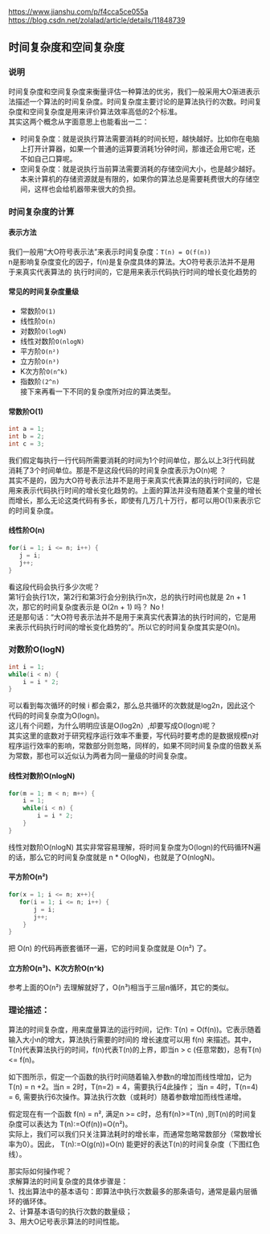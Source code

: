 https://www.jianshu.com/p/f4cca5ce055a  
https://blog.csdn.net/zolalad/article/details/11848739  

##  时间复杂度和空间复杂度
### 说明  
时间复杂度和空间复杂度来衡量评估一种算法的优劣，我们一般采用大O渐进表示法描述一个算法的时间复杂度。时间复杂度主要讨论的是算法执行的次数。时间复杂度和空间复杂度是用来评价算法效率高低的2个标准。  
其实这两个概念从字面意思上也能看出一二：  
- 时间复杂度：就是说执行算法需要消耗的时间长短，越快越好。比如你在电脑上打开计算器，如果一个普通的运算要消耗1分钟时间，那谁还会用它呢，还不如自己口算呢。  
- 空间复杂度：就是说执行当前算法需要消耗的存储空间大小，也是越少越好。本来计算机的存储资源就是有限的，如果你的算法总是需要耗费很大的存储空间，这样也会给机器带来很大的负担。  
### 时间复杂度的计算  
####  表示方法  
我们一般用“大O符号表示法”来表示时间复杂度：```T(n) = O(f(n))```  
n是影响复杂度变化的因子，f(n)是复杂度具体的算法。大O符号表示法并不是用于来真实代表算法的 执行时间的，它是用来表示代码执行时间的增长变化趋势的  
####  常见的时间复杂度量级  
- 常数阶```O(1)```  
- 线性阶```O(n)```  
- 对数阶```O(logN)```  
- 线性对数阶```O(nlogN)```  
- 平方阶```O(n²)```  
- 立方阶```O(n³)```  
- K次方阶```O(n^k)```   
- 指数阶```(2^n)```  
接下来再看一下不同的复杂度所对应的算法类型。  
####  常数阶O(1)
``` java
int a = 1;
int b = 2;
int c = 3;
```
我们假定每执行一行代码所需要消耗的时间为1个时间单位，那么以上3行代码就消耗了3个时间单位。那是不是这段代码的时间复杂度表示为O(n)呢 ？  
其实不是的，因为大O符号表示法并不是用于来真实代表算法的执行时间的，它是用来表示代码执行时间的增长变化趋势的。上面的算法并没有随着某个变量的增长而增长，那么无论这类代码有多长，即使有几万几十万行，都可以用O(1)来表示它的时间复杂度。  
#### 线性阶O(n)
``` java
for(i = 1; i <= n; i++) {
   j = i;
   j++;
}
```
看这段代码会执行多少次呢？  
第1行会执行1次，第2行和第3行会分别执行n次，总的执行时间也就是 2n + 1 次，那它的时间复杂度表示是 O(2n + 1) 吗？ No !  
还是那句话：“大O符号表示法并不是用于来真实代表算法的执行时间的，它是用来表示代码执行时间的增长变化趋势的”。所以它的时间复杂度其实是O(n)。  
###  对数阶O(logN)
``` java
int i = 1;
while(i < n) {
    i = i * 2;
}
```
可以看到每次循环的时候 i 都会乘2，那么总共循环的次数就是log2n，因此这个代码的时间复杂度为O(logn)。  
这儿有个问题，为什么明明应该是O(log2n）,却要写成O(logn)呢？  
其实这里的底数对于研究程序运行效率不重要，写代码时要考虑的是数据规模n对程序运行效率的影响，常数部分则忽略，同样的，如果不同时间复杂度的倍数关系为常数，那也可以近似认为两者为同一量级的时间复杂度。  
####  线性对数阶O(nlogN)
``` java 
for(m = 1; m < n; m++) {
    i = 1;
    while(i < n) {
        i = i * 2;
    }
}
```
线性对数阶O(nlogN) 其实非常容易理解，将时间复杂度为O(logn)的代码循环N遍的话，那么它的时间复杂度就是 n * O(logN)，也就是了O(nlogN)。  
####  平方阶O(n²)
``` java
for(x = 1; i <= n; x++){
   for(i = 1; i <= n; i++) {
       j = i;
       j++;
    }
}
```
把 O(n) 的代码再嵌套循环一遍，它的时间复杂度就是 O(n²) 了。
####  立方阶O(n³)、K次方阶O(n^k)
参考上面的O(n²) 去理解就好了，O(n³)相当于三层n循环，其它的类似。


### 理论描述：
算法的时间复杂度，用来度量算法的运行时间，记作: T(n) = O(f(n))。它表示随着输入大小n的增大，算法执行需要的时间的
增长速度可以用 f(n) 来描述。其中，T(n)代表算法执行的时间，f(n)代表T(n)的上界，即当n > c (任意常数)，总有T(n) <= f(n)。  

如下图所示，假定一个函数的执行时间随着输入参数n的增加而线性增加，记为T(n) = n +2。当n = 2时，T(n=2) = 4，需要执行4此操作；
当n = 4时，T(n=4) = 6, 需要执行6次操作。算法执行次数（或耗时）随着参数增加而线性递增。    
   
假定现在有一个函数 f(n) = n², 满足n >= c时，总有f(n)>=T(n) ,则T(n)的时间复杂度可以表达为 T(n):=O(f(n))=O(n²)。  
实际上，我们可以我们只关注算法耗时的增长率，而通常忽略常数部分（常数增长率为0）。因此， T(n):=O(g(n))=O(n)  能更好的表达T(n)的时间复杂度（下图红色线）。

那实际如何操作呢？   
求解算法的时间复杂度的具体步骤是：   
1、找出算法中的基本语句：即算法中执行次数最多的那条语句，通常是最内层循环的循环体。  
2、计算基本语句的执行次数的数量级；  
3、用大Ο记号表示算法的时间性能。   
